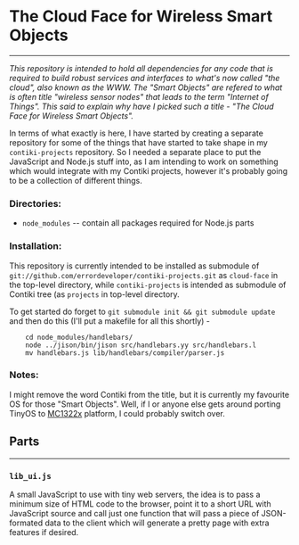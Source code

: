 # The Cloud Face for Wireless Smart Objects
-------------------------------------------

_This repository is intended to hold all dependencies for any code that is required
to build robust services and interfaces to what's now called "the cloud", also known
as the WWW. The "Smart Objects" are refered to what is often title "wireless sensor
nodes" that leads to the term "Internet of Things". This said to explain why have I
picked such a title - "The Cloud Face for Wireless Smart Objects"._

In terms of what exactly is here, I have started by creating a separate
repository for some of the things that have started to take shape in my
`contiki-projects` repository. So I needed a separate place to put the
JavaScript and Node.js stuff into, as I am intending to work on something
which would integrate with my Contiki projects, however it's probably going
to be a collection of different things.

### Directories:
- `node_modules` -- contain all packages required for Node.js parts

### Installation:

This repository is currently intended to be installed as submodule of
`git://github.com/errordeveloper/contiki-projects.git` as `cloud-face`
in the top-level directory, while `contiki-projects` is intended as
submodule of Contiki tree (as `projects` in top-level directory.

To get started do forget to `git submodule init && git submodule update`
and then do this (I'll put a makefile for all this shortly) -

		cd node_modules/handlebars/
		node ../jison/bin/jison src/handlebars.yy src/handlebars.l
		mv handlebars.js lib/handlebars/compiler/parser.js

### Notes:

I might remove the word Contiki from the title, but it is currently
my favourite OS for those "Smart Objects". Well, if I or anyone else
gets around porting TinyOS to [MC1322x] platform, I could probably
switch over.


[MC1322x]: http://mc1322x.devl.org/

## Parts
--------

### `lib_ui.js`

A small JavaScript to use with tiny web servers, the idea is to pass
a minimum size of HTML code to the browser, point it to a short URL
with JavaScript source and call just one function that will pass a
piece of JSON-formated data to the client which will generate a pretty
page with extra features if desired.


